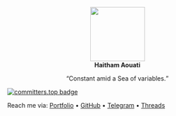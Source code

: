 <p align="center">
  <img width="125" height="125" src="https://github.com/haithamaouati/haithamaouati/raw/main/profile_picture.png">
  <br><b>Haitham Aouati</b></p>
  
  <p align="center">
    <q>Constant amid a Sea of variables.</q>
  </p>

[![committers.top badge](https://user-badge.committers.top/algeria/haithamaouati.svg)](https://user-badge.committers.top/algeria/haithamaouati)

Reach me via: [Portfolio](https://haithamaouati.github.io/haithamaouati/) • [GitHub](github.com/haithamaouati) • [Telegram](https://t.me/haithamaouati) • [Threads](threads.net/haithamaouati)

